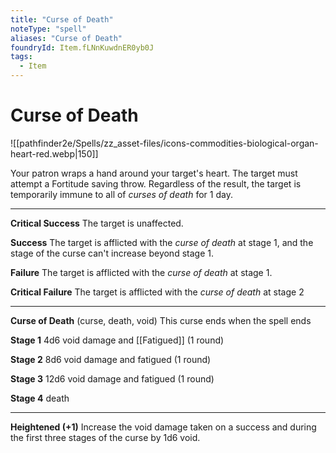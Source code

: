 ```yaml
---
title: "Curse of Death"
noteType: "spell"
aliases: "Curse of Death"
foundryId: Item.fLNnKuwdnER0yb0J
tags:
  - Item
---
```


# Curse of Death
![[pathfinder2e/Spells/zz_asset-files/icons-commodities-biological-organ-heart-red.webp|150]]

Your patron wraps a hand around your target's heart. The target must attempt a Fortitude saving throw. Regardless of the result, the target is temporarily immune to all of _curses of death_ for 1 day.

* * *

**Critical Success** The target is unaffected.

**Success** The target is afflicted with the _curse of death_ at stage 1, and the stage of the curse can't increase beyond stage 1.

**Failure** The target is afflicted with the _curse of death_ at stage 1.

**Critical Failure** The target is afflicted with the _curse of death_ at stage 2

* * *

**Curse of Death** (curse, death, void) This curse ends when the spell ends

**Stage 1** 4d6 void damage and [[Fatigued]] (1 round)

**Stage 2** 8d6 void damage and fatigued (1 round)

**Stage 3** 12d6 void damage and fatigued (1 round)

**Stage 4** death

* * *

**Heightened (+1)** Increase the void damage taken on a success and during the first three stages of the curse by 1d6 void.
